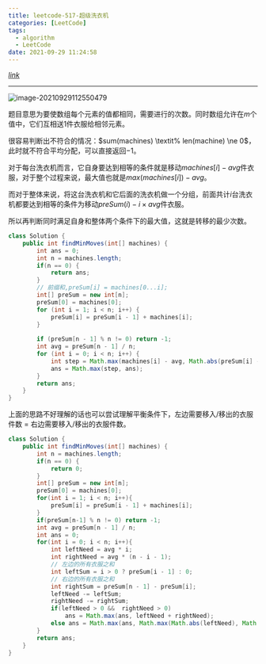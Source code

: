 ```yaml
---
title: leetcode-517-超级洗衣机
categories: [LeetCode]
tags:
  - algorithm
  - LeetCode
date: 2021-09-29 11:24:58
---
```


[$link$](https://leetcode-cn.com/problems/super-washing-machines/)

<hr/>

![image-20210929112550479](https://gitee.com/cao_ziqiang/img/raw/master/20210929112550.png)


题目意思为要使数组每个元素的值都相同，需要进行的次数。同时数组允许在$m$个值中，它们互相送$1$件衣服给相邻元素。

很容易判断出不符合的情况：$sum(machines) \textit% len(machine) \ne 0$，此时就不符合平均分配，可以直接返回$-1$。

对于每台洗衣机而言，它自身要达到相等的条件就是移动$machines[i] - avg$件衣服，对于整个过程来说，最大值也就是$max(machines[i]) - avg$。

而对于整体来说，将这台洗衣机和它后面的洗衣机做一个分组，前面共计$i$台洗衣机都要达到相等的条件为移动$preSum(i) - i \times avg$件衣服。

所以再判断同时满足自身和整体两个条件下的最大值，这就是转移的最少次数。

```java
class Solution {
    public int findMinMoves(int[] machines) {
        int ans = 0;
        int n = machines.length;
        if(n == 0) {
            return ans;
        }
        // 前缀和,preSum[i] = machines[0...i];
        int[] preSum = new int[n];
        preSum[0] = machines[0];
        for (int i = 1; i < n; i++) {
            preSum[i] = preSum[i - 1] + machines[i];
        }
        
        if (preSum[n - 1] % n != 0) return -1;
        int avg = preSum[n - 1] / n;
        for (int i = 0; i < n; i++) {
            int step = Math.max(machines[i] - avg, Math.abs(preSum[i] - (i + 1) * avg));
            ans = Math.max(step, ans);
        }
        return ans;
    }
}
```

上面的思路不好理解的话也可以尝试理解平衡条件下，左边需要移入/移出的衣服件数 = 右边需要移入/移出的衣服件数。

```java
class Solution {
    public int findMinMoves(int[] machines) {
        int n = machines.length;
        if(n == 0) {
            return 0;
        }
        int[] preSum = new int[n];
        preSum[0] = machines[0];
        for(int i = 1; i < n; i++){
            preSum[i] = preSum[i - 1] + machines[i];
        }
        if(preSum[n-1] % n != 0) return -1;
        int avg = preSum[n - 1] / n;
        int ans = 0;
        for(int i = 0; i < n; i++){
            int leftNeed = avg * i;
            int rightNeed = avg * (n - i - 1);
            // 左边的所有衣服之和
            int leftSum = i > 0 ? preSum[i - 1] : 0;
            // 右边的所有衣服之和
            int rightSum = preSum[n - 1] - preSum[i];
            leftNeed -= leftSum;
            rightNeed -= rightSum;
            if(leftNeed > 0 &&  rightNeed > 0) 
                ans = Math.max(ans, leftNeed + rightNeed);
            else ans = Math.max(ans, Math.max(Math.abs(leftNeed), Math.abs(rightNeed)));
        }
        return ans;
    }
}
```

